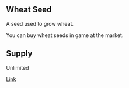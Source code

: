 ## Wheat Seed

A seed used to grow wheat.

You can buy wheat seeds in game at the market.

## Supply

Unlimited

[Link](https://docs.sunflower-land.com/crafting-guide)
